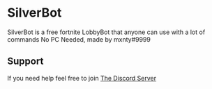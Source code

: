# SilverBot




SilverBot is a free fortnite LobbyBot that anyone can use with a lot of commands No PC Needed, made by mxnty#9999
## Support
If you need help feel free to join [The Discord Server](https://discord.gg/8KDB4mp)
